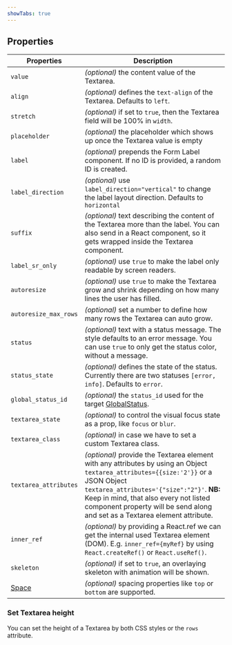 ```yaml
---
showTabs: true
---
```


## Properties

| Properties                                  | Description                                                                                                                                                                                                                                                                                                |
| ------------------------------------------- | ---------------------------------------------------------------------------------------------------------------------------------------------------------------------------------------------------------------------------------------------------------------------------------------------------------- |
| `value`                                     | _(optional)_ the content value of the Textarea.                                                                                                                                                                                                                                                            |
| `align`                                     | _(optional)_ defines the `text-align` of the Textarea. Defaults to `left`.                                                                                                                                                                                                                                 |
| `stretch`                                   | _(optional)_ if set to `true`, then the Textarea field will be 100% in `width`.                                                                                                                                                                                                                            |
| `placeholder`                               | _(optional)_ the placeholder which shows up once the Textarea value is empty                                                                                                                                                                                                                               |
| `label`                                     | _(optional)_ prepends the Form Label component. If no ID is provided, a random ID is created.                                                                                                                                                                                                              |
| `label_direction`                           | _(optional)_ use `label_direction="vertical"` to change the label layout direction. Defaults to `horizontal`                                                                                                                                                                                               |
| `suffix`                                    | _(optional)_ text describing the content of the Textarea more than the label. You can also send in a React component, so it gets wrapped inside the Textarea component.                                                                                                                                    |
| `label_sr_only`                             | _(optional)_ use `true` to make the label only readable by screen readers.                                                                                                                                                                                                                                 |
| `autoresize`                                | _(optional)_ use `true` to make the Textarea grow and shrink depending on how many lines the user has filled.                                                                                                                                                                                              |
| `autoresize_max_rows`                       | _(optional)_ set a number to define how many rows the Textarea can auto grow.                                                                                                                                                                                                                              |
| `status`                                    | _(optional)_ text with a status message. The style defaults to an error message. You can use `true` to only get the status color, without a message.                                                                                                                                                       |
| `status_state`                              | _(optional)_ defines the state of the status. Currently there are two statuses `[error, info]`. Defaults to `error`.                                                                                                                                                                                       |
| `global_status_id`                          | _(optional)_ the `status_id` used for the target [GlobalStatus](/uilib/components/global-status).                                                                                                                                                                                                          |
| `textarea_state`                            | _(optional)_ to control the visual focus state as a prop, like `focus` or `blur`.                                                                                                                                                                                                                          |
| `textarea_class`                            | _(optional)_ in case we have to set a custom Textarea class.                                                                                                                                                                                                                                               |
| `textarea_attributes`                       | _(optional)_ provide the Textarea element with any attributes by using an Object `textarea_attributes={{size:'2'}}` or a JSON Object `textarea_attributes='{"size":"2"}'`. **NB:** Keep in mind, that also every not listed component property will be send along and set as a Textarea element attribute. |
| `inner_ref`                                 | _(optional)_ by providing a React.ref we can get the internal used Textarea element (DOM). E.g. `inner_ref={myRef}` by using `React.createRef()` or `React.useRef()`.                                                                                                                                      |
| `skeleton`                                  | _(optional)_ if set to `true`, an overlaying skeleton with animation will be shown.                                                                                                                                                                                                                        |
| [Space](/uilib/components/space/properties) | _(optional)_ spacing properties like `top` or `bottom` are supported.                                                                                                                                                                                                                                      |

### Set Textarea height

You can set the height of a Textarea by both CSS styles or the `rows` attribute.
